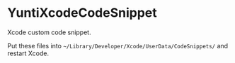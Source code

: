 # YuntiXcodeCodeSnippet
Xcode custom code snippet.


Put these files into `~/Library/Developer/Xcode/UserData/CodeSnippets/` and restart Xcode.
